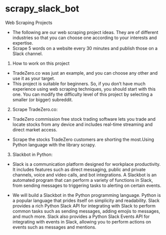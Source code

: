 # scrapy_slack_bot

Web Scraping Projects
 - The following are our web scraping project ideas. They are of different industries so that you can choose one according to your interests and expertise. 
 - Scrape 5 words on a website every 30 minutes and publish those on a Slack channel.


1. How to work on this project
 - TradeZero.co was just an example, and you can choose any other and use it as your target.
 - This project is suitable for beginners. So, if you don’t have much experience using web scraping techniques, you should start with this one. You can modify the difficulty level of this project by selecting a smaller (or bigger) subreddit. 

2. Scrape TradeZero.co:
 - TradeZero commission free stock trading software lets you trade and locate stocks from any device and includes real-time streaming and direct market access.
 
 - Scrape the stocks TradeZero customers are shorting the most.Using Python language with the library scrapy.

3. Slackbot in Python:
 - Slack is a communication platform designed for workplace productivity. It includes features such as direct messaging, public and private channels, voice and video calls, and bot integrations. A Slackbot is an automated program that can perform a variety of functions in Slack, from sending messages to triggering tasks to alerting on certain events.
 
 - We will build a Slackbot in the Python programming language. Python is a popular language that prides itself on simplicity and readability. Slack provides a rich Python Slack API for integrating with Slack to perform common tasks such as sending messages, adding emojis to messages, and much more. Slack also provides a Python Slack Events API for integrating with events in Slack, allowing you to perform actions on events such as messages and mentions. 
